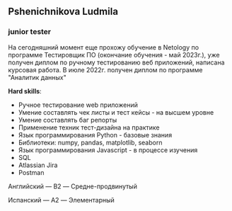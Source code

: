 ## Pshenichnikova Ludmila
### junior tester

На сегодняшний момент еще прохожу обучение в Netology по программе Тестировщик ПО (окончание обучения - май 2023г.), уже получен диплом по ручному тестированию веб приложений, написана курсовая работа.
В июле 2022г. получен диплом по программе "Аналитик данных"

**Hard skills**:
- Ручное тестирование web приложений
- Умение составлять чек листы и тест кейсы - на высшем уровне
- Умение составлять баг репорты
- Применение техник тест-дизайна на практике
- Язык программирования Python - базовые знания
- Библиотеки: numpy, pandas, matplotlib, seaborn
- Язык программирования Javascript - в процессе изучения
- SQL
- Atlassian Jira
- Postman

Английский — B2 — Средне-продвинутый

Испанский — A2 — Элементарный
